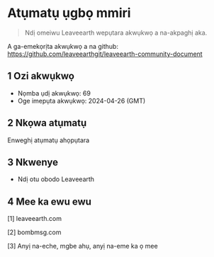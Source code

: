 # Atụmatụ ụgbọ mmiri

>Ndị omeiwu Leaveearth wepụtara akwụkwọ a na-akpaghị aka.

A ga-emekọrịta akwụkwọ a na github: https://github.com/leaveearthgit/leaveearth-community-document

## 1 Ozi akwụkwọ

- Nọmba ụdị akwụkwọ: 69
- Oge imepụta akwụkwọ: 2024-04-26 (GMT)

## 2 Nkọwa atụmatụ

Enweghị atụmatụ ahọpụtara

## 3 Nkwenye
* Ndị otu obodo Leaveearth

## 4 Mee ka ewu ewu
[1] leaveearth.com

[2] bombmsg.com

[3] Anyị na-eche, mgbe ahụ, anyị na-eme ka ọ mee